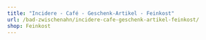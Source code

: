 ```yaml
---
title: "Incidere - Café - Geschenk-Artikel - Feinkost"
url: /bad-zwischenahn/incidere-cafe-geschenk-artikel-feinkost/
shop: Feinkost
---
```

